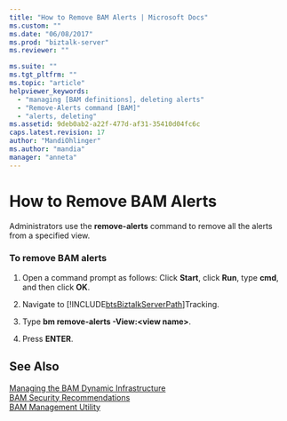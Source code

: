 ```yaml
---
title: "How to Remove BAM Alerts | Microsoft Docs"
ms.custom: ""
ms.date: "06/08/2017"
ms.prod: "biztalk-server"
ms.reviewer: ""

ms.suite: ""
ms.tgt_pltfrm: ""
ms.topic: "article"
helpviewer_keywords: 
  - "managing [BAM definitions], deleting alerts"
  - "Remove-Alerts command [BAM]"
  - "alerts, deleting"
ms.assetid: 9deb0ab2-a22f-477d-af31-35410d04fc6c
caps.latest.revision: 17
author: "MandiOhlinger"
ms.author: "mandia"
manager: "anneta"
---
```

# How to Remove BAM Alerts
Administrators use the **remove-alerts** command to remove all the alerts from a specified view.  
  
### To remove BAM alerts  
  
1. Open a command prompt as follows: Click **Start**, click **Run**, type **cmd**, and then click **OK**.  
  
2. Navigate to [!INCLUDE[btsBiztalkServerPath](../includes/btsbiztalkserverpath-md.md)]Tracking.  
  
3. Type **bm remove-alerts -View:\<view name\>**.  
  
4. Press **ENTER**.  
  
## See Also  
 [Managing the BAM Dynamic Infrastructure](../core/managing-the-bam-dynamic-infrastructure.md)   
 [BAM Security Recommendations](../core/bam-security-recommendations.md)   
 [BAM Management Utility](../core/bam-management-utility.md)